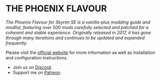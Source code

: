 # THE PHOENIX FLAVOUR

*The Phoenix Flavour for Skyrim SE is a vanilla-plus modding guide and modlist, featuring over 500 mods carefully selected and patched for a coherent and stable experience. Originally released in 2017, it has gone through many iterations and continues to be updated and expanded frequently.*

Please visit the [official website](https://thephoenixflavour.com/tpf/wabbajack/) for more information as well as installation and configuration instructions.

* Join us on [Discord](https://discord.com/invite/BpwXX5f).
* Support me on [Patreon](https://www.patreon.com/thephoenixflavour).
